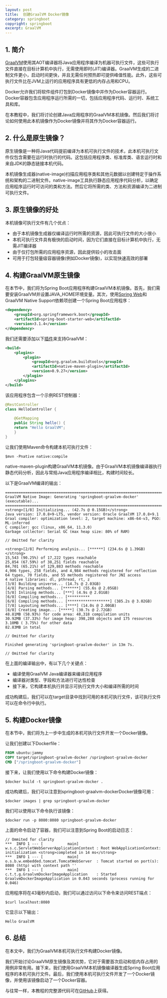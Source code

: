 ```yaml
---
layout: post
title:  创建GraalVM Docker镜像
category: springboot
copyright: springboot
excerpt: GraalVM
---
```


## 1. 简介

[GraalVM](https://www.baeldung.com/spring-native-intro)使用其AOT编译器将Java应用程序编译为机器可执行文件，这些可执行文件直接在目标计算机中执行，无需使用即时(JIT)编译器。GraalVM生成的二进制文件更小，启动时间更快，并且无需任何预热即可提供峰值性能。此外，这些可执行文件比在JVM上运行的应用程序具有更低的内存占用和CPU。

Docker允许我们将软件组件打包到Docker镜像中并作为Docker容器运行。Docker容器包含应用程序运行所需的一切，包括应用程序代码、运行时、系统工具和库。

在本教程中，我们将讨论创建Java应用程序的GraalVM本机镜像。然后我们将讨论如何使用此本机镜像作为Docker镜像并将其作为Docker容器运行。

## 2. 什么是原生镜像？

原生镜像是一种将Java代码提前编译为本机可执行文件的技术，此本机可执行文件仅包含需要在运行时执行的代码。这包括应用程序类、标准库类、语言运行时和来自JDK的静态链接本机代码。

本机镜像生成器(native-image)扫描应用程序类和其他元数据以创建特定于操作系统和架构的二进制文件。native-image工具执行静态应用程序代码分析，以确定应用程序运行时可访问的类和方法。然后它将所需的类、方法和资源编译为二进制可执行文件。

## 3. 原生镜像的好处

本机镜像可执行文件有几个优点：

- 由于本机镜像生成器仅编译运行时所需的资源，因此可执行文件的大小很小
- 本机可执行文件具有极快的启动时间，因为它们直接在目标计算机中执行，无需JIT编译器
- 由于仅打包所需的应用程序资源，因此提供较小的攻击面
- 可用于打包轻量级容器镜像(例如Docker镜像)，以实现快速高效的部署

## 4. 构建GraalVM原生镜像

在本节中，我们将为Spring Boot应用程序构建GraalVM本机镜像。首先，我们需要安装GraalVM并设置JAVA_HOME环境变量。其次，使用[Spring Web](https://mvnrepository.com/artifact/org.springframework.boot/spring-boot-starter-web/3.1.4)和GraalVM Native Support依赖项创建一个Spring Boot应用程序：

```xml
<dependency>
    <groupId>org.springframework.boot</groupId>
    <artifactId>spring-boot-starter-web</artifactId>
    <version>3.1.4</version>
</dependency>
```

我们还需要添加以下[插件](https://mvnrepository.com/artifact/org.graalvm.buildtools/native-maven-plugin)来支持GraalVM：

```xml
<build>
    <plugins>
        <plugin>
            <groupId>org.graalvm.buildtools</groupId>
            <artifactId>native-maven-plugin</artifactId>
            <version>0.9.27</version>
        </plugin>
    </plugins>
</build>
```

该应用程序包含一个示例REST控制器：

```java
@RestController
class HelloController {
	
    @GetMapping
    public String hello() {
	return "Hello GraalVM";
    }
}
```

让我们使用Maven命令构建本机可执行文件：

```shell
$mvn -Pnative native:compile
```

native-maven-plugin构建GraalVM本机镜像。由于GraalVM本机镜像编译器执行静态代码分析，因此与常规Java应用程序编译相比，构建时间较长。

以下是GraalVM编译的输出：

```shell
========================================================================================================================
GraalVM Native Image: Generating 'springboot-graalvm-docker' (executable)...
========================================================================================================================
<strong>[1/8] Initializing... (42.7s @ 0.15GB)</strong>
Java version: 17.0.8+9-LTS, vendor version: Oracle GraalVM 17.0.8+9.1
Graal compiler: optimization level: 2, target machine: x86-64-v3, PGO: ML-inferred
C compiler: gcc (linux, x86_64, 11.3.0)
Garbage collector: Serial GC (max heap size: 80% of RAM)

// Omitted for clarity

<strong>[2/8] Performing analysis... [******] (234.6s @ 1.39GB)</strong>
15,543 (90.25%) of 17,222 types reachable
25,854 (67.59%) of 38,251 fields reachable
84,701 (65.21%) of 129,883 methods reachable
4,906 types, 258 fields, and 4,984 methods registered for reflection
64 types, 70 fields, and 55 methods registered for JNI access
4 native libraries: dl, pthread, rt, z
[3/8] Building universe... (14.7s @ 2.03GB)
[4/8] Parsing methods... [*******] (55.6s @ 2.05GB)
[5/8] Inlining methods... [***] (4.9s @ 2.01GB)
[6/8] Compiling methods... [**********
[6/8] Compiling methods... [*******************] (385.2s @ 3.02GB)
[7/8] Layouting methods... [****] (14.0s @ 2.00GB)
[8/8] Creating image... [*****] (30.7s @ 2.72GB)
48.81MB (58.93%) for code area: 48,318 compilation units
30.92MB (37.33%) for image heap: 398,288 objects and 175 resources
3.10MB ( 3.75%) for other data
82.83MB in total

// Omitted for clarity

Finished generating 'springboot-graalvm-docker' in 13m 7s.

// Omitted for clarity
```

在上面的编译输出中，有以下几个关键点：

- 编译使用GraalVM Java编译器来编译应用程序
- 编译器对类型、字段和方法进行可达性检查
- 接下来，它构建本机执行并显示可执行文件大小和编译所需的时间

成功构建后，我们可以在target目录中找到可用的本机可执行文件，该可执行文件可以在命令行中执行。

## 5. 构建Docker镜像

在本节中，我们将为上一步中生成的本机可执行文件开发一个Docker镜像。

让我们创建以下Dockerfile：

```dockerfile
FROM ubuntu:jammy
COPY target/springboot-graalvm-docker /springboot-graalvm-docker
CMD ["/springboot-graalvm-docker"]
```

接下来，让我们使用以下命令构建Docker镜像：

```shell
$docker build -t springboot-graalvm-docker .
```

成功构建后，我们可以注意到springboot-graalvm-dockerDocker镜像可用：

```shell
$docker images | grep springboot-graalvm-docker
```

我们可以使用以下命令执行该镜像：

```shell
$docker run -p 8080:8080 springboot-graalvm-docker
```

上面的命令启动了容器，我们可以注意到Spring Boot的启动日志：

```shell
// Ommited for clarity
***  INFO 1 --- [           main] w.s.c.ServletWebServerApplicationContext : Root WebApplicationContext: initialization <strong>completed in 14 ms</strong>
***  INFO 1 --- [           main] o.s.b.w.embedded.tomcat.TomcatWebServer  : Tomcat started on port(s): 8080 (http) with context path ''
***  INFO 1 --- [           main] c.t.t.g.GraalvmDockerImageApplication    : Started GraalvmDockerImageApplication in 0.043 seconds (process running for 0.046)
```

应用程序将在43毫秒内启动，我们可以通过访问以下命令来访问REST端点：

```shell
$curl localhost:8080
```

它显示以下输出：

```text
Hello GraalVM
```

## 6. 总结

在本文中，我们为GraalVM本机可执行文件构建Docker镜像。

我们开始讨论GraalVM原生镜像及其优势，它对于需要首次启动和低内存占用的用例非常有用。接下来，我们使用GraalVM本机镜像编译器生成Spring Boot应用程序的本机可执行文件。最后，我们使用本机可执行文件开发了一个Docker镜像，并使用该镜像启动了一个Docker容器。

与往常一样，本教程的完整源代码可在[GitHub](https://github.com/tuyucheng7/taketoday-tutorial4j/tree/master/spring-boot-modules/spring-boot-graalvm-docker)上获得。